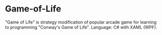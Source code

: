 # Game-of-Life
"Game of Life" is strategy modification of popular arcade game for learning to programming "Conway's Game of Life".
Language: C# with XAML (WPF).
